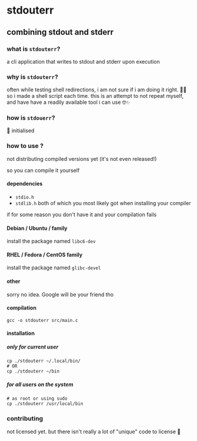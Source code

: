 # stdouterr

## combining stdout and stderr

### what is `stdouterr`?

a cli application that writes to stdout and stderr upon execution

### why is `stdouterr`?

often while testing shell redirections, i am not sure if i am doing it right. 🤦😠
so i made a shell script each time. this is an attempt to not repeat myself, and have
have a readily available tool i can use 🤓✨

### how is `stdouerr`?

🥚 initialised

### how to use ?

not distributing compiled versions yet (it's not even released!)

so you can compile it yourself

#### dependencies
- `stdio.h`
- `stdlib.h`
both of which you most likely got when installing your compiler

if for some reason you don't have it and your compilation fails
#### Debian / Ubuntu / family
install the package named `libc6-dev`
#### RHEL / Fedora / CentOS family
install the package named `glibc-devel`
#### other
sorry no idea. Google will be your friend tho

#### compilation
```shell
gcc -o stdouterr src/main.c
```

#### installation
##### only for current user
```shell
cp ./stdouterr ~/.local/bin/
# OR
cp ./stdouterr ~/bin
```
##### for all users on the system
```
# as root or using sudo
cp ./stdouterr /usr/local/bin
```

### contributing

not licensed yet. but there isn't really a lot of "unique" code to license 🤷

